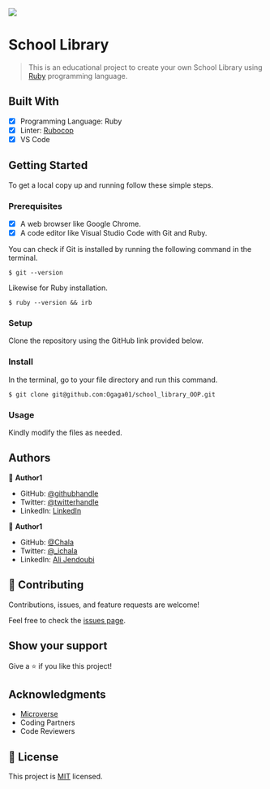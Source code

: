 ![](https://img.shields.io/badge/Microverse-blueviolet)

# School Library

> This is an educational project to create your own School Library using [Ruby](https://www.ruby-lang.org/en/) programming language.

## Built With

- [x] Programming Language: Ruby
- [x] Linter: [Rubocop](https://rubocop.org/)
- [x] VS Code

## Getting Started

To get a local copy up and running follow these simple steps.

### Prerequisites

- [x] A web browser like Google Chrome.
- [x] A code editor like Visual Studio Code with Git and Ruby.

You can check if Git is installed by running the following command in the terminal.
```
$ git --version
```

Likewise for Ruby installation.
```
$ ruby --version && irb
```

### Setup

Clone the repository using the GitHub link provided below.

### Install

In the terminal, go to your file directory and run this command.

```
$ git clone git@github.com:Ogaga01/school_library_OOP.git
```

### Usage

Kindly modify the files as needed.

## Authors


👤 **Author1**

- GitHub: [@githubhandle](https://github.com/Ogaga01)
- Twitter: [@twitterhandle](https://twitter.com/i_ogaga_n)
- LinkedIn: [LinkedIn](https://www.linkedin.com/in/ogaga-iyara)

👤 **Author1**

- GitHub: [@Chala](https://github.com/ichala)
- Twitter: [@_ichala](https://twitter.com/_ichala)
- LinkedIn: [Ali Jendoubi](https://www.linkedin.com/in/alijendoubi/)


## 🤝 Contributing

Contributions, issues, and feature requests are welcome!

Feel free to check the [issues page](https://github.com/Ogaga01/MyEnumerable/issues).

## Show your support

Give a ⭐️ if you like this project!

## Acknowledgments

- [Microverse](https://www.microverse.org/)
- Coding Partners
- Code Reviewers

## 📝 License

This project is [MIT](./MIT.md) licensed.
